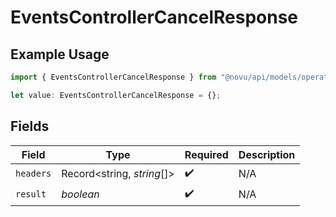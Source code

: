 # EventsControllerCancelResponse

## Example Usage

```typescript
import { EventsControllerCancelResponse } from "@novu/api/models/operations";

let value: EventsControllerCancelResponse = {};
```

## Fields

| Field                      | Type                       | Required                   | Description                |
| -------------------------- | -------------------------- | -------------------------- | -------------------------- |
| `headers`                  | Record<string, *string*[]> | :heavy_check_mark:         | N/A                        |
| `result`                   | *boolean*                  | :heavy_check_mark:         | N/A                        |
